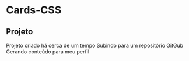 # Cards-CSS

## Projeto

Projeto criado há cerca de um tempo
Subindo para um repositório GitGub
Gerando conteúdo para meu perfil